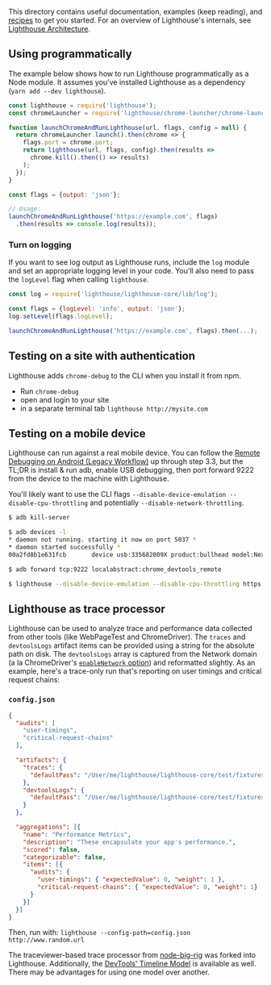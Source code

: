 This directory contains useful documentation, examples (keep reading),
and [recipes](./recipes/) to get you started. For an overview of Lighthouse's
internals, see [Lighthouse Architecture](architecture.md).

## Using programmatically

The example below shows how to run Lighthouse programmatically as a Node module. It
assumes you've installed Lighthouse as a dependency (`yarn add --dev lighthouse`).

```javascript
const lighthouse = require('lighthouse');
const chromeLauncher = require('lighthouse/chrome-launcher/chrome-launcher');

function launchChromeAndRunLighthouse(url, flags, config = null) {
  return chromeLauncher.launch().then(chrome => {
    flags.port = chrome.port;
    return lighthouse(url, flags, config).then(results =>
      chrome.kill().then(() => results)
    );
  });
}

const flags = {output: 'json'};

// Usage:
launchChromeAndRunLighthouse('https://example.com', flags)
  .then(results => console.log(results));
```

### Turn on logging

If you want to see log output as Lighthouse runs, include the `log` module
and set an appropriate logging level in your code. You'll also need to pass
the `logLevel` flag when calling `lighthouse`.

```javascript
const log = require('lighthouse/lighthouse-core/lib/log');

const flags = {logLevel: 'info', output: 'json'};
log.setLevel(flags.logLevel);

launchChromeAndRunLighthouse('https://example.com', flags).then(...);
```

## Testing on a site with authentication

Lighthouse adds `chrome-debug` to the CLI when you install it from npm.

- Run `chrome-debug`
- open and login to your site
- in a separate terminal tab `lighthouse http://mysite.com`

## Testing on a mobile device

Lighthouse can run against a real mobile device. You can follow the [Remote Debugging on Android (Legacy Workflow)](https://developer.chrome.com/devtools/docs/remote-debugging-legacy) up through step 3.3, but the TL;DR is install & run adb, enable USB debugging, then port forward 9222 from the device to the machine with Lighthouse.

You'll likely want to use the CLI flags `--disable-device-emulation --disable-cpu-throttling` and potentially `--disable-network-throttling`.

```sh
$ adb kill-server

$ adb devices -l
* daemon not running. starting it now on port 5037 *
* daemon started successfully *
00a2fd8b1e631fcb       device usb:335682009X product:bullhead model:Nexus_5X device:bullhead

$ adb forward tcp:9222 localabstract:chrome_devtools_remote

$ lighthouse --disable-device-emulation --disable-cpu-throttling https://mysite.com
```

## Lighthouse as trace processor

Lighthouse can be used to analyze trace and performance data collected from other tools (like WebPageTest and ChromeDriver). The `traces` and `devtoolsLogs` artifact items can be provided using a string for the absolute path on disk. The `devtoolsLogs` array is captured from the Network domain (a la ChromeDriver's [`enableNetwork` option](https://sites.google.com/a/chromium.org/chromedriver/capabilities#TOC-perfLoggingPrefs-object)) and reformatted slightly. As an example, here's a trace-only run that's reporting on user timings and critical request chains:

### `config.json`

```json
{
  "audits": [
    "user-timings",
    "critical-request-chains"
  ],

  "artifacts": {
    "traces": {
      "defaultPass": "/User/me/lighthouse/lighthouse-core/test/fixtures/traces/trace-user-timings.json"
    },
    "devtoolsLogs": {
      "defaultPass": "/User/me/lighthouse/lighthouse-core/test/fixtures/traces/perflog.json"
    }
  },

  "aggregations": [{
    "name": "Performance Metrics",
    "description": "These encapsulate your app's performance.",
    "scored": false,
    "categorizable": false,
    "items": [{
      "audits": {
        "user-timings": { "expectedValue": 0, "weight": 1 },
        "critical-request-chains": { "expectedValue": 0, "weight": 1}
      }
    }]
  }]
}
```

Then, run with: `lighthouse --config-path=config.json http://www.random.url`

The traceviewer-based trace processor from [node-big-rig](https://github.com/GoogleChrome/node-big-rig/tree/master/lib) was forked into Lighthouse. Additionally, the [DevTools' Timeline Model](https://github.com/paulirish/devtools-timeline-model) is available as well. There may be advantages for using one model over another.
